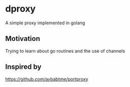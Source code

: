# dproxy
A simple proxy implemented in golang

## Motivation
Trying to learn about go routines and the use of channels

## Inspired by
https://github.com/aybabtme/portproxy